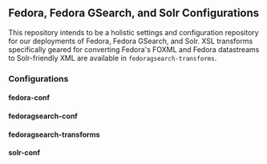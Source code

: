 ## Fedora, Fedora GSearch, and Solr Configurations ##

This repository intends to be a holistic settings and configuration repository for our deployments of Fedora, Fedora GSearch, and Solr. XSL transforms specifically geared for converting Fedora's FOXML and Fedora datastreams to Solr-friendly XML are available in `fedoragsearch-transforms`.

### Configurations ###

#### fedora-conf ####

#### fedoragsearch-conf ####

#### fedoragsearch-transforms ####

#### solr-conf ####
